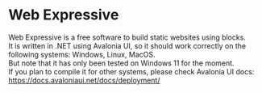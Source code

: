 # Web Expressive

Web Expressive is a free software to build static websites using blocks.  
It is written in .NET using Avalonia UI, so it should work correctly on the following systems: Windows, Linux, MacOS.  
But note that it has only been tested on Windows 11 for the moment.  
If you plan to compile it for other systems, please check Avalonia UI docs: https://docs.avaloniaui.net/docs/deployment/
